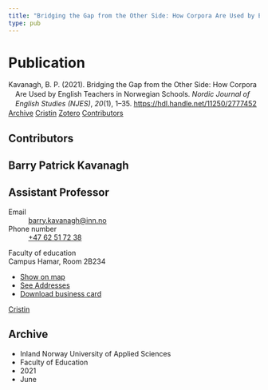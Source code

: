 ```yaml
---
title: "Bridging the Gap from the Other Side: How Corpora Are Used by English Teachers in Norwegian Schools."
type: pub
---
```

<h1>Publication</h1>
<article id="csl-bib-container-AIA6BMUZ" class="csl-bib-container">
  <div class="csl-bib-body" style="line-height: 1.35; padding-left: 1em; text-indent:-1em;">
  <div class="csl-entry">Kavanagh, B. P. (2021). Bridging the Gap from the Other Side: How Corpora Are Used by English Teachers in Norwegian Schools. <i>Nordic Journal of English Studies (NJES)</i>, <i>20</i>(1), 1&#x2013;35. <a href="https://hdl.handle.net/11250/2777452">https://hdl.handle.net/11250/2777452</a></div>
</div>
  <div class="csl-bib-buttons">
    <a href="#taxonomy-article-AIA6BMUZ" class="csl-bib-button">Archive</a>
    <a href="https://app.cristin.no/results/show.jsf?id=1914927" alt="Cristin URL" class="csl-bib-button">Cristin</a>
    <a href="http://zotero.org/groups/5022929/items/AIA6BMUZ" alt="Zotero URL" class="csl-bib-button">Zotero</a>
    <a href="#contributors-article-AIA6BMUZ" class="csl-bib-button">Contributors</a>
  </div>
  <div id="csl-bib-meta-container-AIA6BMUZ"></div>
</article>
<div id="csl-bib-meta-AIA6BMUZ" class="csl-bib-meta">
  <article id="contributors-article-AIA6BMUZ" class="contributors-article">
    <h1>Contributors</h1>
    <div class="personas">
<div class="vrtx-hinn-person-card">
<div class="photo">
<i class="lar la-user-circle missing-person"></i>
</div>
<div class="info">
<hgroup><h1>Barry Patrick Kavanagh</h1>
<h2>Assistant Professor</h2>
</hgroup><dl>
<dt>Email</dt>
<dd>
<a href="mailto:barry.kavanagh@inn.no">barry.kavanagh@inn.no</a>
</dd>
<dt>Phone number</dt>
<dd><a href="tel:+4762517238">
+47 62 51 72 38
</a></dd>
</dl>
<p>
Faculty of education<br>
Campus Hamar,
Room 2B234
</p>
<ul class="vrtx-hinn-links">
<li><a href="https://www.google.com/maps?q=60.796320,%2011.074390">Show on map</a></li>
<li><a href="https://www.inn.no/english/find-an-employee/barry-kavanagh.html#vrtx-hinn-addresses">See Addresses</a></li>
<li><a href="https://www.inn.no/english/find-an-employee/barry-kavanagh.html?vrtx=vcf">Download business card</a></li>
</ul>
</div>
</div>
<a href="https://app.cristin.no/persons/show.jsf?id=610811" alt="Cristin URL" class="personas-cristin">Cristin</a>
</div>
  </article>
  <article id="taxonomy-article-AIA6BMUZ" class="taxonomy-article">
    <h1>Archive</h1>
    <ul>
      <li>Inland Norway University of Applied Sciences</li>
      <li>Faculty of Education</li>
      <li>2021</li>
      <li>June</li>
    </ul>
  </article>
</div>
